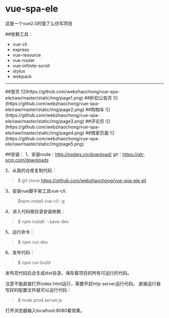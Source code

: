 # vue-spa-ele
这是一个vue2.0的饿了么仿写项目

##依赖工具：
- vue-cli
- express
- vue-resource
- vue-router
- vue-infinite-scroll
- stylus
- webpack

<hr>
##首页
![](https://github.com/webzhaochong/vue-spa-ele/raw/master/static/img/page1.png)
##折扣公告页
![](https://github.com/webzhaochong/vue-spa-ele/raw/master/static/img/page2.png)
##购物车
![](https://github.com/webzhaochong/vue-spa-ele/raw/master/static/img/page3.png)
##评论页
![](https://github.com/webzhaochong/vue-spa-ele/raw/master/static/img/page4.png)
##商家页面
![](https://github.com/webzhaochong/vue-spa-ele/raw/master/static/img/page5.png)


##安装：
1、安装node：http://nodejs.cn/download/ 
     git：https://git-scm.com/downloads

2、从我的仓库复制代码：
> $ git clone https://github.com/webzhaochong/vue-spa-ele.git

3、安装vue脚手架工具vue-cli:
> $npm install vue-cli -g

4、进入代码根目录安装依赖：
> $ npm install --save-dev

5、运行命令：
> $ npm run dev

6、发布代码：
> $ npm run build



发布完代码后会生成dist目录，保存着项目的所有可运行的代码。
      
注意不能直接打开index.html运行，需要开启http server运行代码。
直接运行我写好的配置文件就可以运行代码：
> $ node prod.server.js

打开浏览器输入localhost:8080看效果。


